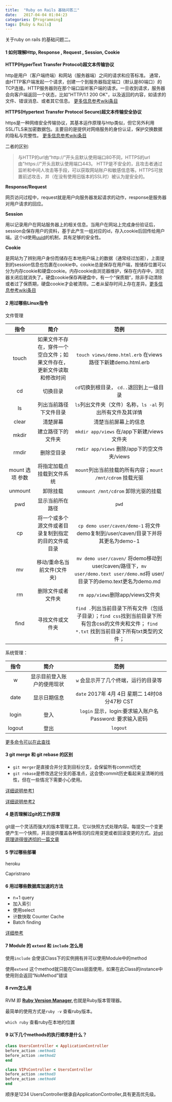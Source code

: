 ```yaml
---
title:  "Ruby on Rails 基础问答二"
date:   2017-04-04 01:04:23
categories: [Programming]
tags: [Ruby & Rails]
---
```


关于ruby on rails 的基础问题二。

#### 1 如何理解Http, Response , Request , Session, Cookie

**HTTP(HyperText Transfer Protocol)超文本传输协议**

http是用户（客户端终端）和网站（服务器端）之间的请求和应答标准。
通常，由HTTP客户端发起一个请求，创建一个到服务器指定端口（默认是80端口）的TCP连接。HTTP服务器则在那个端口监听客户端的请求。一旦收到请求，服务器会向客户端返回一个状态，比如"HTTP/1.1 200 OK"，以及返回的内容，如请求的文件、错误消息、或者其它信息。
[更多信息参考wiki条目](https://zh.wikipedia.org/wiki/超文本传输协议)

**HTTPS(Hypertext Transfer Protocol Secure)超文本传输安全协议**

https是一种网络安全传输协议，其基本运作原理与http类似，但它另外利用SSL/TLS来加密数据包。主要目的是提供对网络服务的身份认证，保护交换数据的隐私与完整性。
[更多信息参考wiki条目](https://zh.wikipedia.org/wiki/超文本传输安全协议)

二者的区别:
> 与HTTP的url由“http://”开头且默认使用端口80不同，HTTPS的url由"https://"开头且默认使用端口443。
HTTP是不安全的，且攻击者通过监听和中间人攻击等手段，可以获取网站账户和敏感信息等。HTTPS可放置前述攻击，并（在没有使用旧版本的SSL时）被认为是安全的。

**Response/Request**

网页访问过程中，request就是用户向服务器发起请求的动作，response是服务器对用户请求的回应。

**Session**

用以记录用户在网站服务器上的相关信息。当用户在网站上完成身份验证后，session会保存用户的资料，基于此产生一组对应的id，存入cookie后回传给用户端。这个id使用[uuid](https://zh.wikipedia.org/wiki/通用唯一识别码)的机制，具有足够的安全性。

**Cookie**

是网站为了辨别用户身份而储存在本地用户端上的数据（通常经过加密），上面提到的session信息也包裹在cookie中。cookie总是保存在用户端，按储存位置可以分为内存cookie和硬盘cookie。内存cookie由浏览器维护，保存在内存中，浏览器关闭后就消失了。硬盘cookie保存再硬盘中，有一个“保质期”，除非手动清除或者过了保质期，硬盘cookie才会被清除。二者从留存时间上存在差异。[更多信息参考wiki条目](https://zh.wikipedia.org/wiki/Cookie)


#### 2 用过哪些Linux指令

文件管理

| 指令       | 简介          | 范例  |
| :-------------: |:-------------:| :-----:|
|touch         |  如果文件不存在，穿件一个空白文件；如果文件存在，更新文件读取和修改时间   |  `touch views/demo.html.erb` 在views路径下新建demo.html.erb  |
|  cd       | 切换目录    |  `cd`切换到根目录， `cd..`退回到上一级目录  |
|   ls      | 列出当前路径下文件目录    | `ls`列出文件夹（文件）名称，`ls -al` 列出所有文件及其详情  |
|   clear      |  清楚屏幕   | 清楚当前屏幕上的信息   |
|   mkdir      | 建立路径下的文件夹    | `mkdir app/views` 在/app下新建/views文件夹   |
|   rmdir      |   删除空目录  |  `rmdir app/views` 删除/app下的空文件夹/views   |
|    mount 选项 参数     |   将指定加载点挂载到文件系统  | `mount`列出当前挂载的所有内容；`mount /mnt/cdrom` 挂载光驱   |
|    unmount     |   卸除挂载  | `unmount /mnt/cdrom` 卸除光驱的挂载   |
|     pwd    |  显示当前所在路径   |  `pwd`  |
|    cp     |  将一个或多个源文件或者目录复制到指定的目的文件或目录  | `cp demo user/caven/demo-1` 将文件demo复制到/user/caven/目录下并将其更名为demo-1 |
|    mv     |   移动/重命名当前文件(文件夹)  |`mv demo user/caven/` 将demo移动到user/caven/路径下，`mv user/demo.text user/demo.md`将 user/目录下的demo.text更名为demo.md    |
|   rm      |  删除文件或者文件夹   |  `rm app/views`删除app/views文件夹  |
|    find     | 寻找文件或文件夹    | `find .`列出当前目录下所有文件（包括子目录）；`find css`找到当前目录下所有包含css的文件夹和文件； `find *.txt` 找到当前目录下所有txt类型的文件； |


系统管理：

| 指令       | 简介          | 范例  |
| :-------------: |:-------------:| :-----:|
|    w    |   显示目前登入账户的使用现状  | `w` 会显示开了几个终端，运行的目录等   |
|    date     |  显示日期信息   |  `date` 2017年 4月 4日 星期二 14时08分47秒 CST  |
|    login     |   登入  | `login` 显示，login:要求输入账户名 Password: 要求输入密码 |
|    logout     |   登出 | `logout` |

[更多命令可以在此查找](/http://man.linuxde.net)

#### 3 git merge 和 git rebase 的区别

* `git merger`是直接合并分支到目标分支，会保留所有commit历史
* `git rebase`是修改选定分支的基准点，这会使commit历史看起来呈清晰的线性，但在一些情况下需要小心使用。

[详细说明参考1](/https://git-scm.com/book/zh/v1/Git-分支-分支的衍合)

[详细说明参考2](/https://www.ibm.com/developerworks/cn/devops/d-learn-workings-git/#authorN10024)

#### 4 是否理解过git的工作原理

git是一个灵活而强大的版本管理工具，它以快照方式处理内容。每提交一个变更便产生一个快照，并且提供覆盖各种情况的应用变更或者回滚变更的方式。[对git原理讲得很透彻的一篇文章](/https://www.ibm.com/developerworks/cn/devops/d-learn-workings-git/#authorN10024)


#### 5 学过哪些部署

heroku

Capristrano


#### 6 用过哪些数据库加速的方法

* n+1 query
* 加入索引
* 使用select
* 计数快取 Counter Cache
* Batch finding

[详细参考](/https://ihower.tw/rails/performance.html)


#### 7 Module 的 `extend` 和 `include` 怎么用

使用`include` 会使该Class下的实例拥有并可以使用Module中的method

使用`extend` 这个method就只能在Class层面使用，如果在此Class的instance中使用则会返回“NoMethod”错误


#### 8 rvm怎么用

RVM 即 **[Ruby Version Manager](/https://rvm.io)**,也就是Ruby版本管理器。

最简单的使用方式是`ruby -v` 查看ruby版本。

`which ruby` 查看ruby在本地的位置

#### 9 以下几个methods的执行顺序是什么？

```ruby
class UsersController < ApplicationController
before_action :method1
before_action :method2
end
```

```ruby
class VIPsController < UsersController
before_action :method3
before_action :method4
end
```

顺序是1234 UsersController继承自ApplicationController,具有更高优先级。
